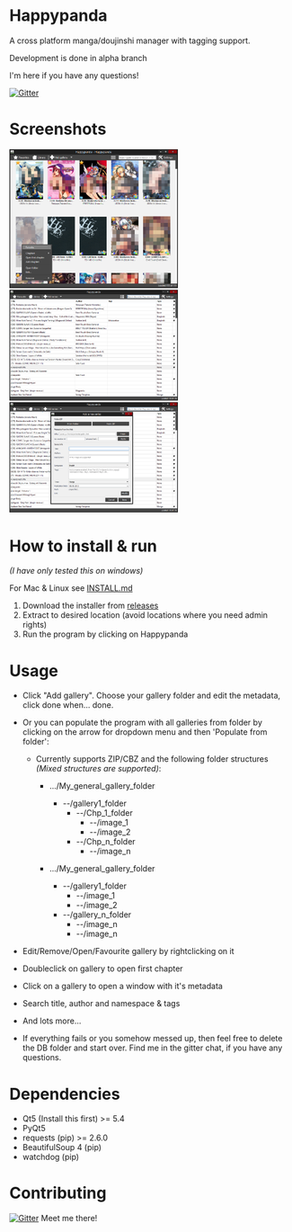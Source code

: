# Happypanda
A cross platform manga/doujinshi manager with tagging support.

Development is done in alpha branch

I'm here if you have any questions!

[![Gitter](https://badges.gitter.im/Join%20Chat.svg)](https://gitter.im/Pewpews/happypanda?utm_source=badge&utm_medium=badge&utm_campaign=pr-badge&utm_content=badge)

# Screenshots
<img src="misc/screenshot1.png" width="300">
<img src="misc/screenshot2.png" width="300">
<img src="misc/screenshot3.png" width="300">

# How to install & run
*(I have only tested this on windows)*

For Mac & Linux see [INSTALL.md](INSTALL.md)

1. Download the installer from [releases](https://github.com/Pewpews/happypanda/releases)
2. Extract to desired location (avoid locations where you need admin rights)
3. Run the program by clicking on Happypanda

# Usage
- Click "Add gallery". Choose your gallery folder and edit the metadata, click done when... done.
- Or you can populate the program with all galleries from folder by clicking on the arrow for dropdown menu and then 'Populate from folder':
    - Currently supports ZIP/CBZ and the following folder structures *(Mixed structures are supported)*:
        + .../My_general_gallery_folder
            - --/gallery1_folder
                - --/Chp_1_folder
                    - --/image_1
                    - --/image_2
                - --/Chp_n_folder
                    - --/image_n

        + .../My_general_gallery_folder
            - --/gallery1_folder
                - --/image_1
                - --/image_2
            - --/gallery_n_folder
                - --/image_n
                - --/image_n

- Edit/Remove/Open/Favourite gallery by rightclicking on it
- Doubleclick on gallery to open first chapter
- Click on a gallery to open a window with it's metadata
- Search title, author and namespace & tags
- And lots more...


- If everything fails or you somehow messed up, then feel free to delete the DB folder and start over. Find me in the gitter chat, if you have any questions.

# Dependencies
- Qt5 (Install this first) >= 5.4
- PyQt5
- requests (pip) >= 2.6.0
- BeautifulSoup 4 (pip)
- watchdog (pip)

# Contributing
[![Gitter](https://badges.gitter.im/Join%20Chat.svg)](https://gitter.im/Pewpews/happypanda?utm_source=badge&utm_medium=badge&utm_campaign=pr-badge&utm_content=badge)
Meet me there!